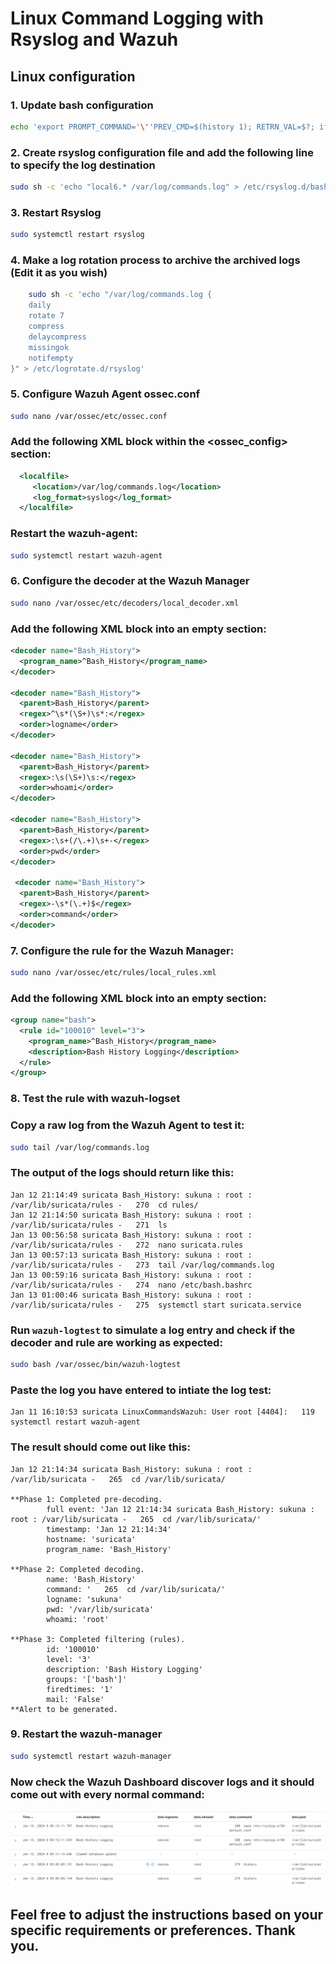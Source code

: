 # Linux Command Logging with Rsyslog and Wazuh

## Linux configuration

### 1. Update bash configuration

```bash
echo 'export PROMPT_COMMAND='\''PREV_CMD=$(history 1); RETRN_VAL=$?; if [ "$PREV_CMD" != "$LAST_CMD" ]; then logger -p local6.debug -t Bash_History "$(srcuser) : $(dstuser) : $(pwd) - $(echo "$PREV_CMD")"; fi; LAST_CMD="$PREV_CMD"'\''' | sudo tee -a /etc/bash.bashrc > /dev/null
```

### 2. Create rsyslog configuration file and add the following line to specify the log destination

```bash
sudo sh -c 'echo "local6.* /var/log/commands.log" > /etc/rsyslog.d/bash.conf'
```
### 3. Restart Rsyslog

```bash
sudo systemctl restart rsyslog
```
### 4. Make a log rotation process to archive the archived logs (Edit it as you wish)

```bash
    sudo sh -c 'echo "/var/log/commands.log {
    daily
    rotate 7
    compress
    delaycompress
    missingok
    notifempty
}" > /etc/logrotate.d/rsyslog'
```
### 5. Configure Wazuh Agent ossec.conf

```bash
sudo nano /var/ossec/etc/ossec.conf
```
### Add the following XML block within the <ossec_config> section:

```xml
  <localfile>
     <location>/var/log/commands.log</location>
     <log_format>syslog</log_format>
  </localfile>
```

### Restart the wazuh-agent:

```bash
sudo systemctl restart wazuh-agent
```

### 6. Configure the decoder at the Wazuh Manager

```bash
sudo nano /var/ossec/etc/decoders/local_decoder.xml
```
### Add the following XML block into an empty section:

```xml
<decoder name="Bash_History">
  <program_name>^Bash_History</program_name>
</decoder>

<decoder name="Bash_History">
  <parent>Bash_History</parent>
  <regex>^\s*(\S+)\s*:</regex>
  <order>logname</order>
</decoder>

<decoder name="Bash_History">
  <parent>Bash_History</parent>
  <regex>:\s(\S+)\s:</regex>
  <order>whoami</order>
</decoder>

<decoder name="Bash_History">
  <parent>Bash_History</parent>
  <regex>:\s+(/\.+)\s+-</regex>
  <order>pwd</order>
</decoder>

 <decoder name="Bash_History">
  <parent>Bash_History</parent>
  <regex>-\s*(\.+)$</regex>
  <order>command</order>
</decoder>
```
### 7. Configure the rule for the Wazuh Manager:

```bash
sudo nano /var/ossec/etc/rules/local_rules.xml
```

### Add the following XML block into an empty section:

```xml
<group name="bash">
  <rule id="100010" level="3">
    <program_name>^Bash_History</program_name>
    <description>Bash History Logging</description>
  </rule>
</group>
```

### 8. Test the rule with wazuh-logset

### Copy a raw log from the Wazuh Agent to test it:

```bash
sudo tail /var/log/commands.log
```
### The output of the logs should return like this:

```
Jan 12 21:14:49 suricata Bash_History: sukuna : root : /var/lib/suricata/rules -   270  cd rules/
Jan 12 21:14:50 suricata Bash_History: sukuna : root : /var/lib/suricata/rules -   271  ls
Jan 13 00:56:58 suricata Bash_History: sukuna : root : /var/lib/suricata/rules -   272  nano suricata.rules
Jan 13 00:57:13 suricata Bash_History: sukuna : root : /var/lib/suricata/rules -   273  tail /var/log/commands.log
Jan 13 00:59:16 suricata Bash_History: sukuna : root : /var/lib/suricata/rules -   274  nano /etc/bash.bashrc
Jan 13 01:00:46 suricata Bash_History: sukuna : root : /var/lib/suricata/rules -   275  systemctl start suricata.service
```

### Run `wazuh-logtest` to simulate a log entry and check if the decoder and rule are working as expected:

```bash
sudo bash /var/ossec/bin/wazuh-logtest
```
### Paste the log you have entered to intiate the log test:

```
Jan 11 16:10:53 suricata LinuxCommandsWazuh: User root [4404]:   119  systemctl restart wazuh-agent
```

### The result should come out like this:

```
Jan 12 21:14:34 suricata Bash_History: sukuna : root : /var/lib/suricata -   265  cd /var/lib/suricata/

**Phase 1: Completed pre-decoding.
        full event: 'Jan 12 21:14:34 suricata Bash_History: sukuna : root : /var/lib/suricata -   265  cd /var/lib/suricata/'
        timestamp: 'Jan 12 21:14:34'
        hostname: 'suricata'
        program_name: 'Bash_History'

**Phase 2: Completed decoding.
        name: 'Bash_History'
        command: '   265  cd /var/lib/suricata/'
        logname: 'sukuna'
        pwd: '/var/lib/suricata'
        whoami: 'root'

**Phase 3: Completed filtering (rules).
        id: '100010'
        level: '3'
        description: 'Bash History Logging'
        groups: '['bash']'
        firedtimes: '1'
        mail: 'False'
**Alert to be generated.
```
### 9. Restart the wazuh-manager

```bash
sudo systemctl restart wazuh-manager
```

### Now check the Wazuh Dashboard discover logs and it should come out with every normal command:
![Alt text](./assets/image.png)

## Feel free to adjust the instructions based on your specific requirements or preferences. Thank you.

